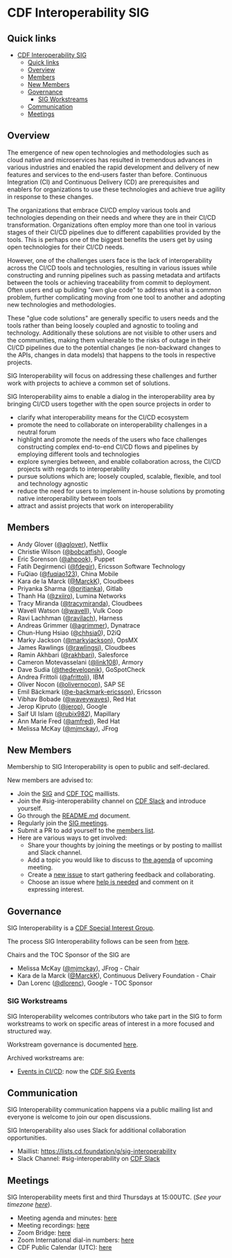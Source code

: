 # CDF Interoperability SIG

## Quick links

- [CDF Interoperability SIG](#cdf-interoperability-sig)
  - [Quick links](#quick-links)
  - [Overview](#overview)
  - [Members](#members)
  - [New Members](#new-members)
  - [Governance](#governance)
    - [SIG Workstreams](#sig-workstreams)
  - [Communication](#communication)
  - [Meetings](#meetings)

## Overview

The emergence of new open technologies and methodologies such as cloud native and
microservices has resulted in tremendous advances in various industries and enabled
the rapid development and delivery of new features and services to the end-users
faster than before. Continuous Integration (CI) and Continuous Delivery (CD) are
prerequisites and enablers for organizations to use these technologies and achieve
true agility in response to these changes.

The organizations that embrace CI/CD employ various tools and technologies depending
on their needs and where they are in their CI/CD transformation. Organizations often
employ more than one tool in various stages of their CI/CD pipelines due to different
capabilities provided by the tools. This is perhaps one of the biggest benefits the
users get by using open technologies for their CI/CD needs.

However, one of the challenges users face is the lack of interoperability across the
CI/CD tools and technologies, resulting in various issues while constructing and
running pipelines such as passing metadata and artifacts between the tools or achieving
traceability from commit to deployment. Often users end up building "own glue code" to
address what is a common problem, further complicating moving from one tool to another
and adopting new technologies and methodologies.

These "glue code solutions" are generally specific to users needs and the tools rather
than being loosely coupled and agnostic to tooling and technology. Additionally these
solutions are not visible to other users and the communities, making them vulnerable to
the risks of outage in their CI/CD pipelines due to the potential changes (ie non-backward
changes to the APIs, changes in data models) that happens to the tools in respective
projects.

SIG Interoperability will focus on addressing these challenges and further work with
projects to achieve a common set of solutions.

SIG Interoperability aims to enable a dialog in the interoperability area by bringing
CI/CD users together with the open source projects in order to

* clarify what interoperability means for the CI/CD ecosystem
* promote the need to collaborate on interoperability challenges in a neutral forum
* highlight and promote the needs of the users who face challenges constructing complex
end-to-end CI/CD flows and pipelines by employing different tools and technologies
* explore synergies between, and enable collaboration across, the CI/CD projects with
regards to interoperability
* pursue solutions which are; loosely coupled, scalable, flexible, and tool and
technology agnostic
* reduce the need for users to implement in-house solutions by promoting native
interoperability between tools
* attract and assist projects that work on interoperability

## Members

* Andy Glover ([@aglover](https://github.com/aglover)), Netflix
* Christie Wilson ([@bobcatfish](https://github.com/bobcatfish)), Google
* Eric Sorenson ([@ahpook](https://github.com/ahpook)), Puppet
* Fatih Degirmenci ([@fdegir](https://github.com/fdegir)), Ericsson Software Technology
* FuQiao ([@fuqiao123](https://github.com/fuqiao123)), China Mobile
* Kara de la Marck ([@MarckK](https://github.com/MarckK)), Cloudbees
* Priyanka Sharma ([@pritianka](https://github.com/pritianka)), Gitlab
* Thanh Ha ([@zxiiro](https://github.com/zxiiro)), Lumina Networks
* Tracy Miranda ([@tracymiranda](https://github.com/tracymiranda)), Cloudbees
* Wavell Watson ([@wavell](https://github.com/wavell)), Vulk Coop
* Ravi Lachhman ([@ravilach](https://github.com/ravilach)), Harness
* Andreas Grimmer ([@agrimmer](https://github.com/agrimmer)), Dynatrace
* Chun-Hung Hsiao ([@chhsia0](https://github.com/chhsia0)), D2iQ
* Marky Jackson ([@markyjackson](https://github.com/markyjackson-taulia)), OpsMX
* James Rawlings ([@rawlingsj](https://github.com/rawlingsj)), Cloudbees
* Ramin Akhbari ([@rakhbari](https://github.com/rakhbari)), Salesforce
* Cameron Motevasselani ([@link108](https://github.com/link108)), Armory
* Dave Sudia ([@thedevelopnik](https://github.com/thedevelopnik)), GoSpotCheck
* Andrea Frittoli ([@afrittoli](https://github.com/afrittoli)), IBM
* Oliver Nocon ([@olivernocon](https://github.com/olivernocon)), SAP SE
* Emil Bäckmark ([@e-backmark-ericsson](https://github.com/e-backmark-ericsson)), Ericsson
* Vibhav Bobade ([@waveywaves](https://github.com/waveywaves)), Red Hat
* Jerop Kipruto ([@jerop](https://github.com/jerop)), Google
* Saif Ul Islam ([@rubix982](https://github.com/rubix982)), Mapillary
* Ann Marie Fred ([@amfred](https://github.com/amfred)), Red Hat
* Melissa McKay ([@mjmckay](https://github.com/mjmckay)), JFrog

## New Members

Membership to SIG Interoperability is open to public and self-declared.

New members are advised to:

* Join the [SIG](https://lists.cd.foundation/g/sig-interoperability) and
[CDF TOC](https://lists.cd.foundation/g/cdf-toc) maillists.
* Join the #sig-interoperability channel on [CDF Slack](https://join.slack.com/t/cdeliveryfdn/shared_invite/enQtODM2NDI1NDc0MzIxLTA1MDcxMzUyMGU2NWVlNmQwN2M1N2M4MWJjOWFkM2UzMDY0OWNkNjAzNzM0NzVkNjQ5M2NkMmY2MTRkMWY4MWY) and introduce yourself.
* Go through the [README.md](README.md) document.
* Regularly join the [SIG meetings](docs/meetings.md).
* Submit a PR to add yourself to the [members list](#members).
* Here are various ways to get involved:
  * Share your thoughts by joining the meetings or by posting to maillist and Slack channel.
  * Add a topic you would like to discuss to [the agenda](docs/meetings.md) of upcoming meeting.
  * Create a [new issue](https://github.com/cdfoundation/sig-interoperability/issues) to start gathering feedback and collaborating.
  * Choose an issue where [help is needed](https://github.com/cdfoundation/sig-interoperability/issues/labels/help%20wanted)
  and comment on it expressing interest.

## Governance

SIG Interoperability is a [CDF Special Interest Group](https://github.com/cdfoundation/toc/tree/master/sigs).

The process SIG Interoperability follows can be seen from [here](https://github.com/cdfoundation/toc/blob/master/GROUPS.md#sigs).

Chairs and the TOC Sponsor of the SIG are

* Melissa McKay ([@mjmckay](https://github.com/mjmckay)), JFrog - Chair
* Kara de la Marck ([@MarckK](https://github.com/MarckK)), Continuous Delivery Foundation - Chair
* Dan Lorenc ([@dlorenc](https://github.com/dlorenc)), Google - TOC Sponsor

### SIG Workstreams

SIG Interoperability welcomes contributors who take part in the SIG to form workstreams to work on specific areas of interest
in a more focused and structured way.

Workstream governance is documented [here](./docs/workstream-governance.md).

Archived workstreams are:

* [Events in CI/CD](./workstreams/archived/events_in_cicd/README.md): now the [CDF SIG Events](https://github.com/cdfoundation/sig-events/)

## Communication

SIG Interoperability communication happens via a public mailing list and everyone is
welcome to join our open discussions.

SIG Interoperability also uses Slack for additional collaboration opportunities.

* Maillist: https://lists.cd.foundation/g/sig-interoperability
* Slack Channel: #sig-interoperability on [CDF Slack](https://cdeliveryfdn.slack.com/join/shared_invite/zt-nwc0jjd0-G65oEpv5ynFfPD5oOX5Ogg#/)

## Meetings

SIG Interoperability meets first and third Thursdays at 15:00UTC. (*See your timezone [here](https://time.is/1500_in_UTC)*).

* Meeting agenda and minutes: [here](./docs/meetings.md)
* Meeting recordings: [here](https://www.youtube.com/playlist?list=PL2KXbZ9-EY9QxICOnONBFPn_cYfJ8BsaG)
* Zoom Bridge: [here](https://zoom.us/j/827082528?pwd=RlN5OUZtVVBuZGZRY0NBRnZyZ0NJQT09)
* Zoom International dial-in numbers: [here](https://zoom.us/zoomconference)
* CDF Public Calendar (UTC): [here](https://calendar.google.com/calendar/u/0/embed?src=linuxfoundation.org_mhf0kmgedn67ihni8r129avp24@group.calendar.google.com&ctz=UTC)
